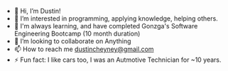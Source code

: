 - 👋 Hi, I’m Dustin!
- 👀 I’m interested in programming, applying knowledge, helping others.
- 🌱 I'm always learning, and have completed Gonzga's Software Engineering Bootcamp (10 month duration)
- 💞️ I’m looking to collaborate on Anything
- 📫 How to reach me dustincheyney@gmail.com
- ⚡ Fun fact: I like cars too, I was an Autmotive Technician for ~10 years.

<!---
Dusty173/Dusty173 is a ✨ special ✨ repository because its `README.md` (this file) appears on your GitHub profile.
You can click the Preview link to take a look at your changes.
--->
